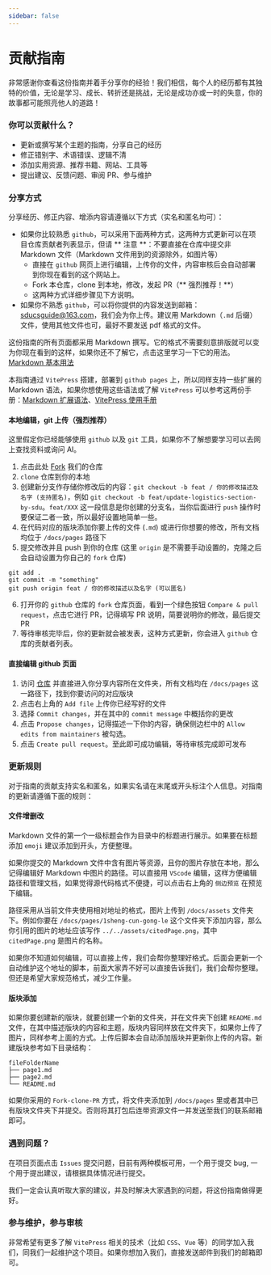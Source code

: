 ```yaml
---
sidebar: false
---
```


# 贡献指南

非常感谢你查看这份指南并着手分享你的经验！我们相信，每个人的经历都有其独特的价值，无论是学习、成长、转折还是挑战，无论是成功亦或一时的失意，你的故事都可能照亮他人的道路！

### 你可以贡献什么？

- 更新或撰写某个主题的指南，分享自己的经历
- 修正错别字、术语错误、逻辑不清
- 添加实用资源、推荐书籍、网站、工具等
- 提出建议、反馈问题、审阅 PR、参与维护

### 分享方式

分享经历、修正内容、增添内容请遵循以下方式（实名和匿名均可）：

- 如果你比较熟悉 `github`，可以采用下面两种方式，这两种方式更新可以在项目仓库贡献者列表显示，但请 ** 注意 **：不要直接在仓库中提交非 Markdown 文件（Markdown 文件用到的资源除外，如图片等）
  - 直接在 `github` 网页上进行编辑，上传你的文件，内容审核后会自动部署到你现在看到的这个网站上。
  - Fork 本仓库，clone 到本地，修改，发起 PR（** 强烈推荐！**）
  - 这两种方式详细步骤见下方说明。
- 如果你不熟悉 `github`，可以将你提供的内容发送到邮箱： sducsguide@163.com，我们会为你上传。建议用 Markdown（`.md` 后缀）文件，使用其他文件也可，最好不要发送 pdf 格式的文件。

这份指南的所有页面都采用 Markdown 撰写。它的格式不需要刻意排版就可以变为你现在看到的这样，如果你还不了解它，点击这里学习一下它的用法。[Markdown 基本用法](https://markdown.com.cn/basic-syntax/)

本指南通过 `VitePress` 搭建，部署到 `github pages` 上，所以同样支持一些扩展的 Markdown 语法，如果你想使用这些语法或了解 `VitePress` 可以参考这两份手册：[Markdown 扩展语法](https://vitepress.dev/zh/guide/markdown)、[VitePress 使用手册](https://vitepress.dev/zh/)

#### 本地编辑，git 上传（强烈推荐）

这里假定你已经能够使用 `github` 以及 `git` 工具，如果你不了解想要学习可以去网上查找资料或询问 AI。

1. 点击此处 [Fork](https://github.com/SDUCSGuide/SDUCSGuide/fork) 我们的仓库
2. `clone` 仓库到你的本地
3. 创建新分支作存储你修改后的内容：`git checkout -b feat / 你的修改描述及名字 (支持匿名)`，例如 `git checkout -b feat/update-logistics-section-by-sdu`。`feat/XXX` 这一段信息是你创建的分支名，当你后面进行 `push` 操作时要保证二者一致，所以最好设置地简单一些。
4. 在代码对应的版块添加你要上传的文件 (`.md`) 或进行你想要的修改，所有文档均位于 `/docs/pages` 路径下
5. 提交修改并且 push 到你的仓库 (这里 `origin` 是不需要手动设置的，克隆之后会自动设置为你自己的 `fork` 仓库)

```
git add .
git commit -m "something"
git push origin feat / 你的修改描述以及名字 (可以匿名)
```

6. 打开你的 `github` 仓库的 `fork` 仓库页面，看到一个绿色按钮 `Compare & pull request`，点击它进行 PR，记得填写 PR 说明，简要说明你的修改，最后提交 PR
7. 等待审核完毕后，你的更新就会被发表，这种方式更新，你会进入 `github` 仓库的贡献者列表。

#### 直接编辑 github 页面

1. 访问 [仓库](https://github.com/SDUCSGuide/SDUCSGuide) 并直接进入你分享内容所在文件夹，所有文档均在 `/docs/pages` 这一路径下，找到你要访问的对应版块
2. 点击右上角的 `Add file` 上传你已经写好的文件
3. 选择 `Commit changes`，并在其中的 `commit message` 中概括你的更改
4. 点击 `Propose changes`，记得描述一下你的内容，确保侧边栏中的 `Allow edits from maintainers` 被勾选。
5. 点击 `Create pull request`。至此即可成功编辑，等待审核完成即可发布

### 更新规则

对于指南的贡献支持实名和匿名，如果实名请在末尾或开头标注个人信息。对指南的更新请遵循下面的规则：

#### 文件增删改

Markdown 文件的第一个一级标题会作为目录中的标题进行展示。如果要在标题添加 `emoji` 建议添加到开头，方便整理。

如果你提交的 Markdown 文件中含有图片等资源，且你的图片存放在本地，那么记得编辑好 Markdown 中图片的路径。可以直接用 `VScode` 编辑，这样方便编辑路径和管理文档，如果觉得源代码格式不便捷，可以点击右上角的 `侧边预览` 在预览下编辑。

路径采用从当前文件夹使用相对地址的格式，图片上传到 `/docs/assets` 文件夹下。例如你要在 `/docs/pages/1sheng-cun-gong-le` 这个文件夹下添加内容，那么你引用的图片的地址应该写作 `../../assets/citedPage.png`，其中 `citedPage.png` 是图片的名称。

如果你不知道如何编辑，可以直接上传，我们会帮你整理好格式。后面会更新一个自动维护这个地址的脚本，前面大家弄不好可以直接告诉我们，我们会帮你整理。但还是希望大家规范格式，减少工作量。

#### 版块添加

如果你要创建新的版块，就要创建一个新的文件夹，并在文件夹下创建 `README.md` 文件，在其中描述版块的内容和主题，版块内容同样放在文件夹下，如果你上传了图片，同样参考上面的方式。上传后脚本会自动添加版块并更新你上传的内容。新建版块参考如下目录结构：

```
fileFolderName
├── page1.md
├── page2.md
└── README.md
```

如果你采用的 `Fork-clone-PR` 方式，将文件夹添加到 `/docs/pages` 里或者其中已有版块文件夹下并提交。否则将其打包后连带资源文件一并发送至我们的联系邮箱即可。

### 遇到问题？

在项目页面点击 `Issues` 提交问题，目前有两种模板可用，一个用于提交 bug, 一个用于提出建议，请根据具体情况进行提交。

我们一定会认真听取大家的建议，并及时解决大家遇到的问题，将这份指南做得更好。

### 参与维护，参与审核

非常希望有更多了解 `VitePress` 相关的技术（比如 `CSS`、`Vue` 等）的同学加入我们，同我们一起维护这个项目。如果你想加入我们，直接发送邮件到我们的邮箱即可。
